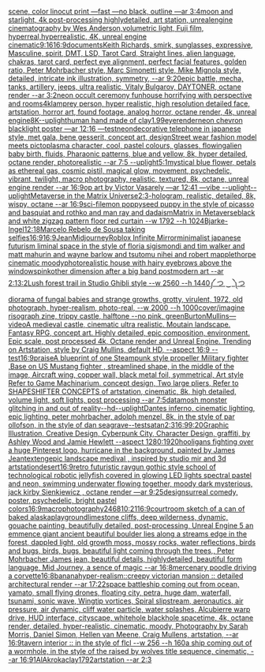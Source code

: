 [scene, color linocut print —fast —no black, outline —ar 3:4](https://www.ebank.nz/aiartgenerator?category=scene%2C%2520color%2520linocut%2520print%2520%E2%80%94fast%2520%E2%80%94no%2520black%2C%2520outline%2520%E2%80%94ar%25203%3A4)[moon and starlight, 4k post-processing highlydetailed, art station, unrealengine cinematography by Wes Anderson,volumetric light, Fuji film, hyperreal,hyperrealistic, 4K, unreal engine cinematic](https://www.ebank.nz/aiartgenerator?category=moon%2520and%2520starlight%2C%25204k%2520post-processing%2520highlydetailed%2C%2520art%2520station%2C%2520unrealengine%2520cinematography%2520by%2520Wes%2520Anderson%2Cvolumetric%2520light%2C%2520Fuji%2520film%2C%2520hyperreal%2Chyperrealistic%2C%25204K%2C%2520unreal%2520engine%2520cinematic)[9:16](https://www.ebank.nz/aiartgenerator?category=9%3A16)[16:9](https://www.ebank.nz/aiartgenerator?category=16%3A9)[documents](https://www.ebank.nz/aiartgenerator?category=documents)[Keith Richards, smirk, sunglasses, expressive, Masculine, spirit, DMT, LSD, Tarot Card, Straight lines, alien language, chakras, tarot card, perfect eye alignment, perfect facial features, golden ratio, Peter Mohrbacher style, Marc Simonetti style, Mike Mignola style, detailed, intricate ink illustration, symmetry, --ar 9:20](https://www.ebank.nz/aiartgenerator?category=Keith%2520Richards%2C%2520smirk%2C%2520sunglasses%2C%2520expressive%2C%2520Masculine%2C%2520spirit%2C%2520DMT%2C%2520LSD%2C%2520Tarot%2520Card%2C%2520Straight%2520lines%2C%2520alien%2520language%2C%2520chakras%2C%2520tarot%2520card%2C%2520perfect%2520eye%2520alignment%2C%2520perfect%2520facial%2520features%2C%2520golden%2520ratio%2C%2520Peter%2520Mohrbacher%2520style%2C%2520Marc%2520Simonetti%2520style%2C%2520Mike%2520Mignola%2520style%2C%2520detailed%2C%2520intricate%2520ink%2520illustration%2C%2520symmetry%2C%2520--ar%25209%3A20)[epic battle, mecha, tanks, artillery, jeeps, ultra realistic, Vitaly Bulgarov, DAYTONER, octane render --ar 3:2](https://www.ebank.nz/aiartgenerator?category=epic%2520battle%2C%2520mecha%2C%2520tanks%2C%2520artillery%2C%2520jeeps%2C%2520ultra%2520realistic%2C%2520Vitaly%2520Bulgarov%2C%2520DAYTONER%2C%2520octane%2520render%2520--ar%25203%3A2)[neon occult ceremony funhouse horrifying with perspective and rooms](https://www.ebank.nz/aiartgenerator?category=neon%2520occult%2520ceremony%2520funhouse%2520horrifying%2520with%2520perspective%2520and%2520rooms)[4k](https://www.ebank.nz/aiartgenerator?category=4k)[lamprey person, hyper realistic, high resolution detailed face, artstation, horror art, found footage, analog horror, octane render, 4k, unreal engine](https://www.ebank.nz/aiartgenerator?category=lamprey%2520person%2C%2520hyper%2520realistic%2C%2520high%2520resolution%2520detailed%2520face%2C%2520artstation%2C%2520horror%2520art%2C%2520found%2520footage%2C%2520analog%2520horror%2C%2520octane%2520render%2C%25204k%2C%2520unreal%2520engine)[8K](https://www.ebank.nz/aiartgenerator?category=8K)[--uplight](https://www.ebank.nz/aiartgenerator?category=--uplight)[human hand made of clay](https://www.ebank.nz/aiartgenerator?category=human%2520hand%2520made%2520of%2520clay)[1.99](https://www.ebank.nz/aiartgenerator?category=1.99)[eye](https://www.ebank.nz/aiartgenerator?category=eye)[render](https://www.ebank.nz/aiartgenerator?category=render)[neon chevron blacklight poster —ar 12:16 —test](https://www.ebank.nz/aiartgenerator?category=neon%2520chevron%2520blacklight%2520poster%2520%E2%80%94ar%252012%3A16%2520%E2%80%94test)[neon](https://www.ebank.nz/aiartgenerator?category=neon)[decorative telephone in japanese style, met gala, bene gesserit, concept art, design](https://www.ebank.nz/aiartgenerator?category=decorative%2520telephone%2520in%2520japanese%2520style%2C%2520met%2520gala%2C%2520bene%2520gesserit%2C%2520concept%2520art%2C%2520design)[Street wear fashion model meets pictoplasma character, cool, pastel colours, glasses, flowing](https://www.ebank.nz/aiartgenerator?category=Street%2520wear%2520fashion%2520model%2520meets%2520pictoplasma%2520character%2C%2520cool%2C%2520pastel%2520colours%2C%2520glasses%2C%2520flowing)[alien baby birth, fluids, Pharaonic patterns, blue and yellow, 8k, hyper detailed, octane render, photorealistic --ar 7:5 --uplight](https://www.ebank.nz/aiartgenerator?category=alien%2520baby%2520birth%2C%2520fluids%2C%2520Pharaonic%2520patterns%2C%2520blue%2520and%2520yellow%2C%25208k%2C%2520hyper%2520detailed%2C%2520octane%2520render%2C%2520photorealistic%2520--ar%25207%3A5%2520--uplight)[5:1](https://www.ebank.nz/aiartgenerator?category=5%3A1)[mystical blue flower, petals as ethereal gas, cosmic pistil, magical glow, movement, psychedelic, vibrant, twilight, macro photography, realistic, textured, 8k, octane, unreal engine render --ar 16:9](https://www.ebank.nz/aiartgenerator?category=mystical%2520blue%2520flower%2C%2520petals%2520as%2520ethereal%2520gas%2C%2520cosmic%2520pistil%2C%2520magical%2520glow%2C%2520movement%2C%2520psychedelic%2C%2520vibrant%2C%2520twilight%2C%2520macro%2520photography%2C%2520realistic%2C%2520textured%2C%25208k%2C%2520octane%2C%2520unreal%2520engine%2520render%2520--ar%252016%3A9)[op art by Victor Vasarely —ar 12:41 —vibe --uplight](https://www.ebank.nz/aiartgenerator?category=op%2520art%2520by%2520Victor%2520Vasarely%2520%E2%80%94ar%252012%3A41%2520%E2%80%94vibe%2520--uplight)[--uplight](https://www.ebank.nz/aiartgenerator?category=--uplight)[Metaverse in the Matrix Universe](https://www.ebank.nz/aiartgenerator?category=Metaverse%2520in%2520the%2520Matrix%2520Universe)[2:3](https://www.ebank.nz/aiartgenerator?category=2%3A3)[-](https://www.ebank.nz/aiartgenerator?category=-)[hologram, realistic, detailed, 8k, wispy, octane --ar 16:9](https://www.ebank.nz/aiartgenerator?category=hologram%2C%2520realistic%2C%2520detailed%2C%25208k%2C%2520wispy%2C%2520octane%2520--ar%252016%3A9)[sci-fi](https://www.ebank.nz/aiartgenerator?category=sci-fi)[lemon poppyseed puppy in the style of picasso and basquiat and rothko and man ray and dadaism](https://www.ebank.nz/aiartgenerator?category=lemon%2520poppyseed%2520puppy%2520in%2520the%2520style%2520of%2520picasso%2520and%2520basquiat%2520and%2520rothko%2520and%2520man%2520ray%2520and%2520dadaism)[Matrix in Metaverse](https://www.ebank.nz/aiartgenerator?category=Matrix%2520in%2520Metaverse)[black and white zigzag pattern floor  red curtain --w 1792 --h 1024](https://www.ebank.nz/aiartgenerator?category=black%2520and%2520white%2520zigzag%2520pattern%2520floor%2520%2520red%2520curtain%2520--w%25201792%2520--h%25201024)[Bjarke-Ingel](https://www.ebank.nz/aiartgenerator?category=Bjarke-Ingel)[12:18](https://www.ebank.nz/aiartgenerator?category=12%3A18)[Marcelo Rebelo de Sousa taking selfies](https://www.ebank.nz/aiartgenerator?category=Marcelo%2520Rebelo%2520de%2520Sousa%2520taking%2520selfies)[16:9](https://www.ebank.nz/aiartgenerator?category=16%3A9)[16:9](https://www.ebank.nz/aiartgenerator?category=16%3A9)[Jean](https://www.ebank.nz/aiartgenerator?category=Jean)[Midjourney](https://www.ebank.nz/aiartgenerator?category=Midjourney)[](https://www.ebank.nz/aiartgenerator?category=)[Roblox Infinite Mirror](https://www.ebank.nz/aiartgenerator?category=Roblox%2520Infinite%2520Mirror)[minimalist japanese futurism liminal space in the style of floria sigismondi and tim walker and matt mahurin and wayne barlow and tsutomu nihei and robert mapplethorpe cinematic moody](https://www.ebank.nz/aiartgenerator?category=minimalist%2520japanese%2520futurism%2520liminal%2520space%2520in%2520the%2520style%2520of%2520floria%2520sigismondi%2520and%2520tim%2520walker%2520and%2520matt%2520mahurin%2520and%2520wayne%2520barlow%2520and%2520tsutomu%2520nihei%2520and%2520robert%2520mapplethorpe%2520cinematic%2520moody)[photorealistic house with hairy eyebrows above the windows](https://www.ebank.nz/aiartgenerator?category=photorealistic%2520house%2520with%2520hairy%2520eyebrows%2520above%2520the%2520windows)[pink](https://www.ebank.nz/aiartgenerator?category=pink)[other dimension after a big band postmodern art --ar 2:1](https://www.ebank.nz/aiartgenerator?category=other%2520dimension%2520after%2520a%2520big%2520band%2520postmodern%2520art%2520--ar%25202%3A1)[3:2](https://www.ebank.nz/aiartgenerator?category=3%3A2)[Lush forest trail in Studio Ghibli style  --w 2560 --h 1440](https://www.ebank.nz/aiartgenerator?category=Lush%2520forest%2520trail%2520in%2520Studio%2520Ghibli%2520style%2520%2520--w%25202560%2520--h%25201440)[༼ つ ‿ ༽つ](https://www.ebank.nz/aiartgenerator?category=%E0%BC%BC%2520%E3%81%A4%2520%E2%80%BF%2520%E0%BC%BD%E3%81%A4)[diorama of fungal babies and strange growths, grotty, virulent, 1972, old photograph, hyper-realism, photo-real, --w 2000 --h 1000](https://www.ebank.nz/aiartgenerator?category=diorama%2520of%2520fungal%2520babies%2520and%2520strange%2520growths%2C%2520grotty%2C%2520virulent%2C%25201972%2C%2520old%2520photograph%2C%2520hyper-realism%2C%2520photo-real%2C%2520--w%25202000%2520--h%25201000)[cover](https://www.ebank.nz/aiartgenerator?category=cover)[/imagine risograph zine, trippy castle, halftone  --no pink, green](https://www.ebank.nz/aiartgenerator?category=/imagine%2520risograph%2520zine%2C%2520trippy%2520castle%2C%2520halftone%2520%2520--no%2520pink%2C%2520green)[Burton](https://www.ebank.nz/aiartgenerator?category=Burton)[Mullins](https://www.ebank.nz/aiartgenerator?category=Mullins)[—video](https://www.ebank.nz/aiartgenerator?category=%E2%80%94video)[A medieval castle, cinematic ultra realistic. Moutain landscape. Fantasy RPG, concept art. Highly detailed, epic composition, environment. Epic scale, post processed 4k, Octane render and Unreal Engine. Trending on Artstation, style by Craig Mullins, default HD, --aspect 16:9 --test](https://www.ebank.nz/aiartgenerator?category=A%2520medieval%2520castle%2C%2520cinematic%2520ultra%2520realistic.%2520Moutain%2520landscape.%2520Fantasy%2520RPG%2C%2520concept%2520art.%2520Highly%2520detailed%2C%2520epic%2520composition%2C%2520environment.%2520Epic%2520scale%2C%2520post%2520processed%25204k%2C%2520Octane%2520render%2520and%2520Unreal%2520Engine.%2520Trending%2520on%2520Artstation%2C%2520style%2520by%2520Craig%2520Mullins%2C%2520default%2520HD%2C%2520--aspect%252016%3A9%2520--test)[16:9](https://www.ebank.nz/aiartgenerator?category=16%3A9)[praise](https://www.ebank.nz/aiartgenerator?category=praise)[A blueprint of one Steampunk style propeller Military fighter ,Base on US Mustang fighter , streamlined shape, in the middle of the image,  Aircraft wing, copper wall, black metal foil, symmetrical,  Art style Refer to Game Machinarium.  concept design, Two large pliers, Refer to SHAPESHIFTER CONCEPTS  of artstation, cinematic,  8k, high detailed,  volume light,  soft lights,  post processing    --ar 7:5](https://www.ebank.nz/aiartgenerator?category=A%2520blueprint%2520of%2520one%2520Steampunk%2520style%2520propeller%2520Military%2520fighter%2520%2CBase%2520on%2520US%2520Mustang%2520fighter%2520%2C%2520streamlined%2520shape%2C%2520in%2520the%2520middle%2520of%2520the%2520image%2C%2520%2520Aircraft%2520wing%2C%2520copper%2520wall%2C%2520black%2520metal%2520foil%2C%2520symmetrical%2C%2520%2520Art%2520style%2520Refer%2520to%2520Game%2520Machinarium.%2520%2520concept%2520design%2C%2520Two%2520large%2520pliers%2C%2520Refer%2520to%2520SHAPESHIFTER%2520CONCEPTS%2520%2520of%2520artstation%2C%2520cinematic%2C%2520%25208k%2C%2520high%2520detailed%2C%2520%2520volume%2520light%2C%2520%2520soft%2520lights%2C%2520%2520post%2520processing%2520%2520%2520%2520--ar%25207%3A5)[datamosh monster glitching in and out of reality](https://www.ebank.nz/aiartgenerator?category=datamosh%2520monster%2520glitching%2520in%2520and%2520out%2520of%2520reality)[--hd](https://www.ebank.nz/aiartgenerator?category=--hd)[--uplight](https://www.ebank.nz/aiartgenerator?category=--uplight)[Dantes inferno, cinematic lighting, epic lighting, peter mohrbacher, adolph menzel, 8k, in the style of par ollofson, in the style of dan seagrave](https://www.ebank.nz/aiartgenerator?category=Dantes%2520inferno%2C%2520cinematic%2520lighting%2C%2520epic%2520lighting%2C%2520peter%2520mohrbacher%2C%2520adolph%2520menzel%2C%25208k%2C%2520in%2520the%2520style%2520of%2520par%2520ollofson%2C%2520in%2520the%2520style%2520of%2520dan%2520seagrave)[--test](https://www.ebank.nz/aiartgenerator?category=--test)[satan](https://www.ebank.nz/aiartgenerator?category=satan)[2:3](https://www.ebank.nz/aiartgenerator?category=2%3A3)[16:9](https://www.ebank.nz/aiartgenerator?category=16%3A9)[9:20](https://www.ebank.nz/aiartgenerator?category=9%3A20)[Graphic Illustration, Creative Design, Cyberpunk City, Character Design, graffiti, by Ashley Wood and Jamie Hewlett --aspect 1280:1920](https://www.ebank.nz/aiartgenerator?category=Graphic%2520Illustration%2C%2520Creative%2520Design%2C%2520Cyberpunk%2520City%2C%2520Character%2520Design%2C%2520graffiti%2C%2520by%2520Ashley%2520Wood%2520and%2520Jamie%2520Hewlett%2520--aspect%25201280%3A1920)[hooligans fighting over a huge Pinterest logo, hurricane in the background, painted by James Jean](https://www.ebank.nz/aiartgenerator?category=hooligans%2520fighting%2520over%2520a%2520huge%2520Pinterest%2520logo%2C%2520hurricane%2520in%2520the%2520background%2C%2520painted%2520by%2520James%2520Jean)[text](https://www.ebank.nz/aiartgenerator?category=text)[eng](https://www.ebank.nz/aiartgenerator?category=eng)[epic landscape medival , inspired by studio mir and 3d artstation](https://www.ebank.nz/aiartgenerator?category=epic%2520landscape%2520medival%2520%2C%2520inspired%2520by%2520studio%2520mir%2520and%25203d%2520artstation)[desert](https://www.ebank.nz/aiartgenerator?category=desert)[16:9](https://www.ebank.nz/aiartgenerator?category=16%3A9)[retro futuristic raygun gothic style school of technological robotic jellyfish covered in glowing LED lights spectral pastel and neon, swimming underwater flowing  together, moody dark mysterious,  jack kirby Sienkiewicz , octane render —ar 9:25](https://www.ebank.nz/aiartgenerator?category=retro%2520futuristic%2520raygun%2520gothic%2520style%2520school%2520of%2520technological%2520robotic%2520jellyfish%2520covered%2520in%2520glowing%2520LED%2520lights%2520spectral%2520pastel%2520and%2520neon%2C%2520swimming%2520underwater%2520flowing%2520%2520together%2C%2520moody%2520dark%2520mysterious%2C%2520%2520jack%2520kirby%2520Sienkiewicz%2520%2C%2520octane%2520render%2520%E2%80%94ar%25209%3A25)[design](https://www.ebank.nz/aiartgenerator?category=design)[surreal comedy, poster, psychedelic, bright pastel colors](https://www.ebank.nz/aiartgenerator?category=surreal%2520comedy%2C%2520poster%2C%2520psychedelic%2C%2520bright%2520pastel%2520colors)[16:9](https://www.ebank.nz/aiartgenerator?category=16%3A9)[macrophotography](https://www.ebank.nz/aiartgenerator?category=macrophotography)[2468](https://www.ebank.nz/aiartgenerator?category=2468)[10:21](https://www.ebank.nz/aiartgenerator?category=10%3A21)[16:9](https://www.ebank.nz/aiartgenerator?category=16%3A9)[courtroom sketch of a can of baked alaska](https://www.ebank.nz/aiartgenerator?category=courtroom%2520sketch%2520of%2520a%2520can%2520of%2520baked%2520alaska)[playground](https://www.ebank.nz/aiartgenerator?category=playground)[limestone cliffs, deep wilderness, dynamic, gouache painting, beautifully detailed, post-processing, Unreal Engine 5 an emmence giant ancient beautiful boulder lies along a streams edge in the forest, dappled light, old growth moss, mossy rocks, water reflections, birds and bugs, birds, bugs, beautiful light coming through the trees,, Peter Mohrbacher James jean, beautiful details, highlydetailed, beautiful form language, Mid Journey, a sence of magic --ar 16:8](https://www.ebank.nz/aiartgenerator?category=limestone%2520cliffs%2C%2520deep%2520wilderness%2C%2520dynamic%2C%2520gouache%2520painting%2C%2520beautifully%2520detailed%2C%2520post-processing%2C%2520Unreal%2520Engine%25205%2520an%2520emmence%2520giant%2520ancient%2520beautiful%2520boulder%2520lies%2520along%2520a%2520streams%2520edge%2520in%2520the%2520forest%2C%2520dappled%2520light%2C%2520old%2520growth%2520moss%2C%2520mossy%2520rocks%2C%2520water%2520reflections%2C%2520birds%2520and%2520bugs%2C%2520birds%2C%2520bugs%2C%2520beautiful%2520light%2520coming%2520through%2520the%2520trees%2C%2C%2520Peter%2520Mohrbacher%2520James%2520jean%2C%2520beautiful%2520details%2C%2520highlydetailed%2C%2520beautiful%2520form%2520language%2C%2520Mid%2520Journey%2C%2520a%2520sence%2520of%2520magic%2520--ar%252016%3A8)[mercenary poodle driving a corvette](https://www.ebank.nz/aiartgenerator?category=mercenary%2520poodle%2520driving%2520a%2520corvette)[16:8](https://www.ebank.nz/aiartgenerator?category=16%3A8)[banana](https://www.ebank.nz/aiartgenerator?category=banana)[hyper-realism](https://www.ebank.nz/aiartgenerator?category=hyper-realism)[::](https://www.ebank.nz/aiartgenerator?category=%3A%3A)[creepy victorian mansion :: detailed architectural render --ar 17:22](https://www.ebank.nz/aiartgenerator?category=creepy%2520victorian%2520mansion%2520%3A%3A%2520detailed%2520architectural%2520render%2520--ar%252017%3A22)[space battleship coming out from ocean, yamato, small flying drones, floating city, petra, huge dam, waterfall, tsunami, sonic wave, Wingtip vortices, Spiral slipstream, aeronautics, air pressure, air dynamic, cliff water particle, water splashes, Alcubierre warp drive, HUD interface, cityscape, whitehole blackhole spacetime, 4k, octane render, detailed, hyper-realistic, cinematic, moody, Photography by Sarah Morris, Daniel Simon, Hellen van Meene, Craig Mullens, artstation, --ar 16:9](https://www.ebank.nz/aiartgenerator?category=space%2520battleship%2520coming%2520out%2520from%2520ocean%2C%2520yamato%2C%2520small%2520flying%2520drones%2C%2520floating%2520city%2C%2520petra%2C%2520huge%2520dam%2C%2520waterfall%2C%2520tsunami%2C%2520sonic%2520wave%2C%2520Wingtip%2520vortices%2C%2520Spiral%2520slipstream%2C%2520aeronautics%2C%2520air%2520pressure%2C%2520air%2520dynamic%2C%2520cliff%2520water%2520particle%2C%2520water%2520splashes%2C%2520Alcubierre%2520warp%2520drive%2C%2520HUD%2520interface%2C%2520cityscape%2C%2520whitehole%2520blackhole%2520spacetime%2C%25204k%2C%2520octane%2520render%2C%2520detailed%2C%2520hyper-realistic%2C%2520cinematic%2C%2520moody%2C%2520Photography%2520by%2520Sarah%2520Morris%2C%2520Daniel%2520Simon%2C%2520Hellen%2520van%2520Meene%2C%2520Craig%2520Mullens%2C%2520artstation%2C%2520--ar%252016%3A9)[tavern interior :: in the style of flcl --w 256 --h 160](https://www.ebank.nz/aiartgenerator?category=tavern%2520interior%2520%3A%3A%2520in%2520the%2520style%2520of%2520flcl%2520--w%2520256%2520--h%2520160)[a ship coming out of a wormhole, in the style of the raised by wolves title sequence, cinematic, --ar 16:9](https://www.ebank.nz/aiartgenerator?category=a%2520ship%2520coming%2520out%2520of%2520a%2520wormhole%2C%2520in%2520the%2520style%2520of%2520the%2520raised%2520by%2520wolves%2520title%2520sequence%2C%2520cinematic%2C%2520--ar%252016%3A9)[1](https://www.ebank.nz/aiartgenerator?category=1)[AlAkroka](https://www.ebank.nz/aiartgenerator?category=AlAkroka)[clay](https://www.ebank.nz/aiartgenerator?category=clay)[1792](https://www.ebank.nz/aiartgenerator?category=1792)[artstation --ar 2:3](https://www.ebank.nz/aiartgenerator?category=artstation%2520--ar%25202%3A3)